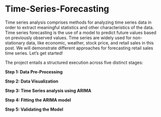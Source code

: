 # Time-Series-Forecasting

Time series analysis comprises methods for analyzing time series data in order to extract meaningful statistics and other characteristics of the data. Time series forecasting is the use of a model to predict future values based on previously observed values.
Time series are widely used for non-stationary data, like economic, weather, stock price, and retail sales in this post. We will demonstrate different approaches for forecasting retail sales time series. Let’s get started!

The project entails a structured execution across five distinct stages:

**Step 1: Data Pre-Processing**

**Step 2: Data Visualization**

**Step 3: Time Series analysis using ARIMA**

**Step 4: Fitting the ARIMA model**

**Step 5: Validating the Model**


